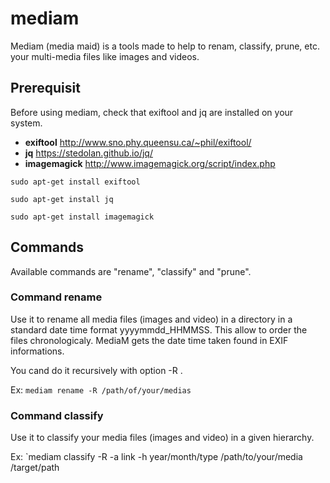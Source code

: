 # mediam
Mediam (media maid) is a tools made to help to renam, classify, prune, etc. your multi-media files like images and videos.

## Prerequisit
Before using mediam, check that exiftool and jq are installed on your system.
* **exiftool**             http://www.sno.phy.queensu.ca/~phil/exiftool/
* **jq**                   https://stedolan.github.io/jq/
* **imagemagick**          http://www.imagemagick.org/script/index.php

`sudo apt-get install exiftool`

`sudo apt-get install jq`

`sudo apt-get install imagemagick`

## Commands
Available commands are "rename", "classify" and "prune".

### Command rename

Use it to rename all media files (images and video) in a directory in a standard date time 
format yyyymmdd_HHMMSS. This allow to order the files chronologicaly. MediaM gets the date 
time taken found in EXIF informations.

You cand do it recursively with option -R . 

Ex: `mediam rename -R /path/of/your/medias`

### Command classify

Use it to classify your media files (images and video) in a given hierarchy.

Ex: `mediam classify -R -a link -h year/month/type /path/to/your/media /target/path
